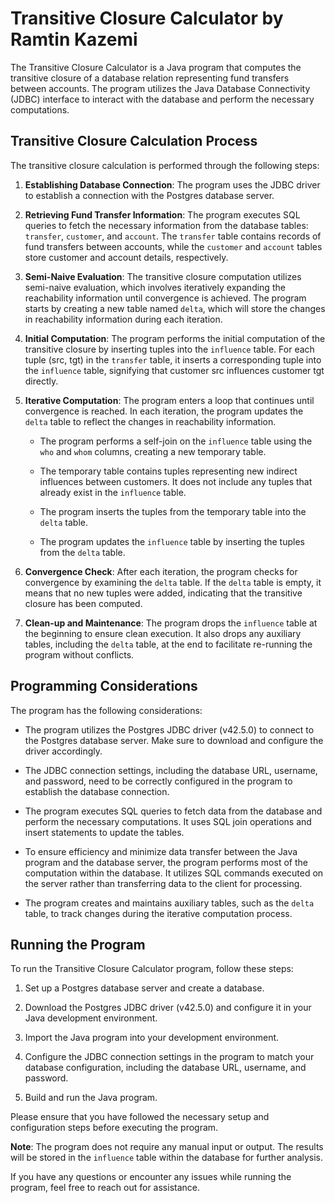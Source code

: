 # Transitive Closure Calculator by Ramtin Kazemi

The Transitive Closure Calculator is a Java program that computes the transitive closure of a database relation representing fund transfers between accounts. The program utilizes the Java Database Connectivity (JDBC) interface to interact with the database and perform the necessary computations.

## Transitive Closure Calculation Process

The transitive closure calculation is performed through the following steps:

1. **Establishing Database Connection**: The program uses the JDBC driver to establish a connection with the Postgres database server.

2. **Retrieving Fund Transfer Information**: The program executes SQL queries to fetch the necessary information from the database tables: `transfer`, `customer`, and `account`. The `transfer` table contains records of fund transfers between accounts, while the `customer` and `account` tables store customer and account details, respectively.

3. **Semi-Naive Evaluation**: The transitive closure computation utilizes semi-naive evaluation, which involves iteratively expanding the reachability information until convergence is achieved. The program starts by creating a new table named `delta`, which will store the changes in reachability information during each iteration.

4. **Initial Computation**: The program performs the initial computation of the transitive closure by inserting tuples into the `influence` table. For each tuple (src, tgt) in the `transfer` table, it inserts a corresponding tuple into the `influence` table, signifying that customer src influences customer tgt directly.

5. **Iterative Computation**: The program enters a loop that continues until convergence is reached. In each iteration, the program updates the `delta` table to reflect the changes in reachability information.
   
   - The program performs a self-join on the `influence` table using the `who` and `whom` columns, creating a new temporary table.
   
   - The temporary table contains tuples representing new indirect influences between customers. It does not include any tuples that already exist in the `influence` table.
   
   - The program inserts the tuples from the temporary table into the `delta` table.
   
   - The program updates the `influence` table by inserting the tuples from the `delta` table.

6. **Convergence Check**: After each iteration, the program checks for convergence by examining the `delta` table. If the `delta` table is empty, it means that no new tuples were added, indicating that the transitive closure has been computed.

7. **Clean-up and Maintenance**: The program drops the `influence` table at the beginning to ensure clean execution. It also drops any auxiliary tables, including the `delta` table, at the end to facilitate re-running the program without conflicts.

## Programming Considerations

The program has the following considerations:

- The program utilizes the Postgres JDBC driver (v42.5.0) to connect to the Postgres database server. Make sure to download and configure the driver accordingly.

- The JDBC connection settings, including the database URL, username, and password, need to be correctly configured in the program to establish the database connection.

- The program executes SQL queries to fetch data from the database and perform the necessary computations. It uses SQL join operations and insert statements to update the tables.

- To ensure efficiency and minimize data transfer between the Java program and the database server, the program performs most of the computation within the database. It utilizes SQL commands executed on the server rather than transferring data to the client for processing.

- The program creates and maintains auxiliary tables, such as the `delta` table, to track changes during the iterative computation process.

## Running the Program

To run the Transitive Closure Calculator program, follow these steps:

1. Set up a Postgres database server and create a database.

2. Download the Postgres JDBC driver (v42.5.0) and configure it in your Java development environment.

3. Import the Java program into your development environment.

4. Configure the JDBC connection settings in the program to match your database configuration, including the database URL, username, and password.

5. Build and run the Java program.

Please ensure that you have followed the necessary setup and configuration steps before executing the program.

**Note**: The program does not require any manual input or output. The results will be stored in the `influence` table within the database for further analysis.

If you have any questions or encounter any issues while running the program, feel free to reach out for assistance.
